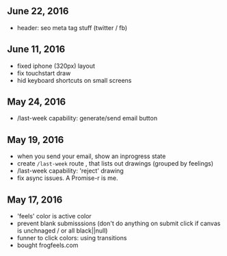 ## June 22, 2016
- header: seo meta tag stuff (twitter / fb)

## June 11, 2016
- fixed iphone (320px) layout
- fix touchstart draw
- hid keyboard shortcuts on small screens

## May 24, 2016
- /last-week capability: generate/send email button

## May 19, 2016

- when you send your email, show an inprogress state
- create `/last-week` route , that lists out drawings (grouped by feelings)
- /last-week capability: 'reject' drawing
- fix async issues. A Promise-r is me.

## May 17, 2016

- 'feels' color is active color
- prevent blank submisssions (don't do anything on submit click if canvas is unchnaged / or all black||null)
- funner to click colors: using transitions
- bought frogfeels.com
